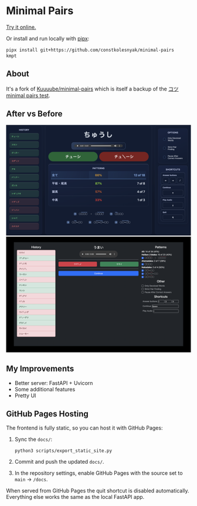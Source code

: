 # Minimal Pairs

[Try it online.](https://constkolesnyak.github.io/minimal-pairs)

Or install and run locally with [pipx](https://pipx.pypa.io):

    pipx install git+https://github.com/constkolesnyak/minimal-pairs
    kmpt

## About

It's a fork of [Kuuuube/minimal-pairs](https://github.com/Kuuuube/minimal-pairs)
which is itself a backup of the [コツ minimal pairs test](https://kotu.io/tests/pitchAccent/perception/minimalPairs).

## After vs Before

![](misc/after.png)
![](misc/before.png)

## My Improvements

- Better server: FastAPI + Uvicorn
- Some additional features
- Pretty UI

## GitHub Pages Hosting

The frontend is fully static, so you can host it with GitHub Pages:

1.  Sync the `docs/`:

        python3 scripts/export_static_site.py

2.  Commit and push the updated `docs/`.
3.  In the repository settings, enable GitHub Pages with the source set to `main` → `/docs`.

When served from GitHub Pages the quit shortcut is disabled automatically. Everything else works the same as the local FastAPI app.
